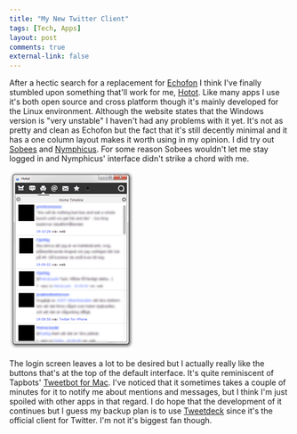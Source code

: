 ```yaml
--- 
title: "My New Twitter Client"
tags: [Tech, Apps]
layout: post
comments: true
external-link: false
---
```


After a hectic search for a replacement for [Echofon](http://blog.echofon.com/2012/10/changes-coming-for-echofon-desktop-users.html "Echofon") I think I've finally stumbled upon something that'll work for me, [Hotot](http://hotot.org/ "Hotot"). Like many apps I use it's both open source and cross platform though it's mainly developed for the Linux environment. Although the website states that the Windows version is "very unstable" I haven't had any problems with it yet. It's not as pretty and clean as Echofon but the fact that it's still decently minimal and it has a one column layout makes it worth using in my opinion. I did try out [Sobees](http://www.sobees.com/social-media-clients/sobees-desktop-application "Sobees") and [Nymphicus](http://www.nymphicusapp.com/windows/ "Nymphicus"). For some reason Sobees wouldn't let me stay logged in and Nymphicus' interface didn't strike a chord with me.

![Hotot](/images/blog/2012-10-22-hotot.png "Hotot")

The login screen leaves a lot to be desired but I actually really like the buttons that's at the top of the default interface. It's quite reminiscent of Tapbots' [Tweetbot for Mac](https://itunes.apple.com/us/app/tweetbot-for-twitter/id557168941?mt=12 "Tweetbot for Mac"). I've noticed that it sometimes takes a couple of minutes for it to notify me about mentions and messages, but I think I'm just spoiled with other apps in that regard. I do hope that the development of it continues but I guess my backup plan is to use [Tweetdeck](http://tweetdeck.com/ "Tweetdeck") since it's the official client for Twitter. I'm not it's biggest fan though.